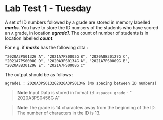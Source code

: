 # Lab Test 1 - Tuesday
A set of ID numbers followed by a grade are stored in memory labelled ***marks***. You have to store the ID numbers of the students who have scored an `A` grade, in location ***agrade1***. The count of number of students is in location labelled ***count***.

For e.g. if ***marks*** has the following data :
```
"2020A3PS0132G A", "2021A7PS0002G B", "2020A8B30127G C", "2021A7PS0008G D", "2020A3PS0134G A", "2021A7PS0009G B", "2020A8B30129G E", "2021A7PS0008G C"
```
The output should be as follows :
```
agrade1 : 2020A3PS0132G2020A3PS0134G (No spacing between ID numbers)
```
> **Note**
> Input Data is stored in format `id <space> grade` -  " 2020A3PS0456G  A"

> **Note**
> The grade is 14 characters away from the beginning of the ID. The number of characters in the ID is 13.